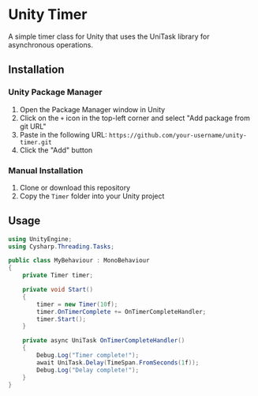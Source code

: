 # Unity Timer

A simple timer class for Unity that uses the UniTask library for asynchronous operations.

## Installation

### Unity Package Manager

1. Open the Package Manager window in Unity
2. Click on the `+` icon in the top-left corner and select "Add package from git URL"
3. Paste in the following URL: `https://github.com/your-username/unity-timer.git`
4. Click the "Add" button

### Manual Installation

1. Clone or download this repository
2. Copy the `Timer` folder into your Unity project

## Usage

```csharp
using UnityEngine;
using Cysharp.Threading.Tasks;

public class MyBehaviour : MonoBehaviour
{
    private Timer timer;

    private void Start()
    {
        timer = new Timer(10f);
        timer.OnTimerComplete += OnTimerCompleteHandler;
        timer.Start();
    }

    private async UniTask OnTimerCompleteHandler()
    {
        Debug.Log("Timer complete!");
        await UniTask.Delay(TimeSpan.FromSeconds(1f));
        Debug.Log("Delay complete!");
    }
}
